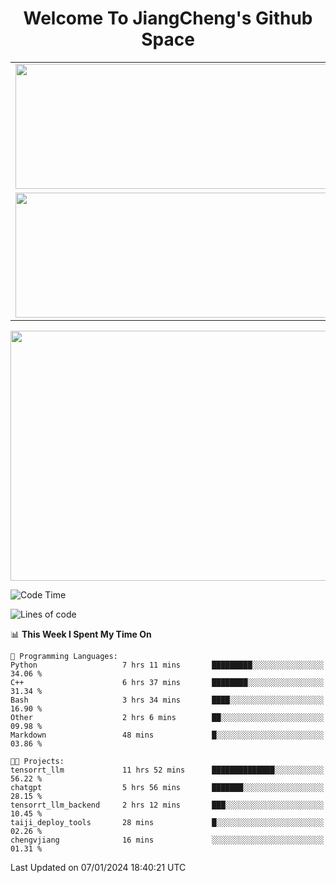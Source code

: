 <h1 align="center">Welcome To JiangCheng's Github Space</h1>

<table align="center" frame="void" rules="none" >
  <tr>
    <td>
      <div align="center"> <img height="200px" width="500px"  src="https://github-readme-stats.vercel.app/api?username=thisjiang&hide_title=true&hide_border=true&layout=compact&show_icons=trueline_height=21&text_color=000&icon_color=000&bg_color=0,ea6161,ffc64d,fffc4d,52fa5a&theme=graywhite" /> </div>
    </td>
    <td>
      <div align="center"> <img height="200px" width="500px" src="https://github-readme-stats.vercel.app/api/top-langs/?username=thisjiang&hide_title=true&hide_border=true&layout=compact&langs_count=6&text_color=000&icon_color=fff&bg_color=0,52fa5a,4dfcff,c64dff&theme=graywhite" /> </div>
    </td>
  </tr>
  <tr>
    <td>
      <div align="center"> <img height="200px" width="500px" src="https://github-readme-streak-stats.herokuapp.com/?user=thisjiang&hide_title=true&hide_border=true&layout=compact&langs_count=6" /> </div>
    </td>
    <td>
      <div align="center"> 
      <a href="https://github.com/" target="_blank"><img style="margin: 10px" src="https://profilinator.rishav.dev/skills-assets/git-scm-icon.svg" alt="Git" height="50" /></a>  
      <a href="https://www.linux.org/" target="_blank"><img style="margin: 10px" src="https://profilinator.rishav.dev/skills-assets/linux-original.svg" alt="Linux" height="50" /></a>  
      <a href="https://www.gnu.org/software/bash/" target="_blank"><img style="margin: 10px" src="https://profilinator.rishav.dev/skills-assets/gnu_bash-icon.svg" alt="Bash" height="50" /></a>  
      </div>
    </td>
  </tr>
</table>

<div align="center"> <img height="400px" width="1000px" src="https://github-readme-activity-graph.cyclic.app/graph?username=thisjiang&theme=react&hide_title=true&hide_border=true&layout=compact&langs_count=6" /> </div></td>

<!--START_SECTION:waka-->
![Code Time](http://img.shields.io/badge/Code%20Time-733%20hrs%2010%20mins-blue)

![Lines of code](https://img.shields.io/badge/From%20Hello%20World%20I%27ve%20Written-464.5%20thousand%20lines%20of%20code-blue)

📊 **This Week I Spent My Time On** 

```text
💬 Programming Languages: 
Python                   7 hrs 11 mins       █████████░░░░░░░░░░░░░░░░   34.06 % 
C++                      6 hrs 37 mins       ████████░░░░░░░░░░░░░░░░░   31.34 % 
Bash                     3 hrs 34 mins       ████░░░░░░░░░░░░░░░░░░░░░   16.90 % 
Other                    2 hrs 6 mins        ██░░░░░░░░░░░░░░░░░░░░░░░   09.98 % 
Markdown                 48 mins             █░░░░░░░░░░░░░░░░░░░░░░░░   03.86 % 

🐱‍💻 Projects: 
tensorrt_llm             11 hrs 52 mins      ██████████████░░░░░░░░░░░   56.22 % 
chatgpt                  5 hrs 56 mins       ███████░░░░░░░░░░░░░░░░░░   28.15 % 
tensorrt_llm_backend     2 hrs 12 mins       ███░░░░░░░░░░░░░░░░░░░░░░   10.45 % 
taiji_deploy_tools       28 mins             █░░░░░░░░░░░░░░░░░░░░░░░░   02.26 % 
chengvjiang              16 mins             ░░░░░░░░░░░░░░░░░░░░░░░░░   01.31 % 
```


 Last Updated on 07/01/2024 18:40:21 UTC
<!--END_SECTION:waka-->
